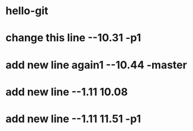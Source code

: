 # hello-git
# change this line --10.31 -p1
# add new line again1 --10.44 -master
# add new line --1.11 10.08
# add new line --1.11 11.51 -p1
